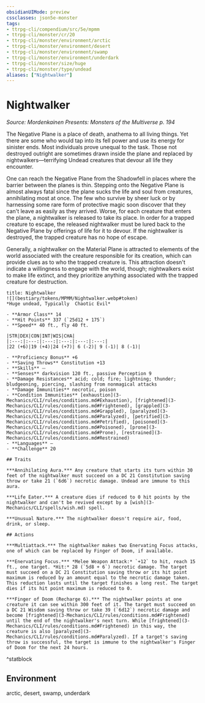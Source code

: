 ```yaml
---
obsidianUIMode: preview
cssclasses: json5e-monster
tags:
- ttrpg-cli/compendium/src/5e/mpmm
- ttrpg-cli/monster/cr/20
- ttrpg-cli/monster/environment/arctic
- ttrpg-cli/monster/environment/desert
- ttrpg-cli/monster/environment/swamp
- ttrpg-cli/monster/environment/underdark
- ttrpg-cli/monster/size/huge
- ttrpg-cli/monster/type/undead
aliases: ["Nightwalker"]
---
```

# Nightwalker
*Source: Mordenkainen Presents: Monsters of the Multiverse p. 194*  

The Negative Plane is a place of death, anathema to all living things. Yet there are some who would tap into its fell power and use its energy for sinister ends. Most individuals prove unequal to the task. Those not destroyed outright are sometimes drawn inside the plane and replaced by nightwalkers—terrifying Undead creatures that devour all life they encounter.

One can reach the Negative Plane from the Shadowfell in places where the barrier between the planes is thin. Stepping onto the Negative Plane is almost always fatal since the plane sucks the life and soul from creatures, annihilating most at once. The few who survive by sheer luck or by harnessing some rare form of protective magic soon discover that they can't leave as easily as they arrived. Worse, for each creature that enters the plane, a nightwalker is released to take its place. In order for a trapped creature to escape, the released nightwalker must be lured back to the Negative Plane by offerings of life for it to devour. If the nightwalker is destroyed, the trapped creature has no hope of escape.

Generally, a nightwalker on the Material Plane is attracted to elements of the world associated with the creature responsible for its creation, which can provide clues as to who the trapped creature is. This attraction doesn't indicate a willingness to engage with the world, though; nightwalkers exist to make life extinct, and they prioritize anything associated with the trapped creature for destruction.

```ad-statblock
title: Nightwalker
![](bestiary/tokens/MPMM/Nightwalker.webp#token)
*Huge undead, Typically  Chaotic Evil*

- **Armor Class** 14
- **Hit Points** 337 (`25d12 + 175`)
- **Speed** 40 ft., fly 40 ft.

|STR|DEX|CON|INT|WIS|CHA|
|:---:|:---:|:---:|:---:|:---:|:---:|
|22 (+6)|19 (+4)|24 (+7)| 6 (-2)| 9 (-1)| 8 (-1)|

- **Proficiency Bonus** +6
- **Saving Throws** Constitution +13
- **Skills** ⏤
- **Senses** darkvision 120 ft., passive Perception 9
- **Damage Resistances** acid; cold; fire; lightning; thunder; bludgeoning, piercing, slashing from nonmagical attacks
- **Damage Immunities** necrotic, poison
- **Condition Immunities** [exhaustion](3-Mechanics/CLI/rules/conditions.md#Exhaustion), [frightened](3-Mechanics/CLI/rules/conditions.md#Frightened), [grappled](3-Mechanics/CLI/rules/conditions.md#Grappled), [paralyzed](3-Mechanics/CLI/rules/conditions.md#Paralyzed), [petrified](3-Mechanics/CLI/rules/conditions.md#Petrified), [poisoned](3-Mechanics/CLI/rules/conditions.md#Poisoned), [prone](3-Mechanics/CLI/rules/conditions.md#Prone), [restrained](3-Mechanics/CLI/rules/conditions.md#Restrained)
- **Languages** —
- **Challenge** 20

## Traits

***Annihilating Aura.*** Any creature that starts its turn within 30 feet of the nightwalker must succeed on a DC 21 Constitution saving throw or take 21 (`6d6`) necrotic damage. Undead are immune to this aura.

***Life Eater.*** A creature dies if reduced to 0 hit points by the nightwalker and can't be revived except by a [wish](3-Mechanics/CLI/spells/wish.md) spell.

***Unusual Nature.*** The nightwalker doesn't require air, food, drink, or sleep.

## Actions

***Multiattack.*** The nightwalker makes two Enervating Focus attacks, one of which can be replaced by Finger of Doom, if available.

***Enervating Focus.*** *Melee Weapon Attack:* `+12` to hit, reach 15 ft., one target. *Hit:* 28 (`5d8 + 6`) necrotic damage. The target must succeed on a DC 21 Constitution saving throw or its hit point maximum is reduced by an amount equal to the necrotic damage taken. This reduction lasts until the target finishes a long rest. The target dies if its hit point maximum is reduced to 0.

***Finger of Doom (Recharge 6).*** The nightwalker points at one creature it can see within 300 feet of it. The target must succeed on a DC 21 Wisdom saving throw or take 39 (`6d12`) necrotic damage and become [frightened](3-Mechanics/CLI/rules/conditions.md#Frightened) until the end of the nightwalker's next turn. While [frightened](3-Mechanics/CLI/rules/conditions.md#Frightened) in this way, the creature is also [paralyzed](3-Mechanics/CLI/rules/conditions.md#Paralyzed). If a target's saving throw is successful, the target is immune to the nightwalker's Finger of Doom for the next 24 hours.
```
^statblock

## Environment

arctic, desert, swamp, underdark